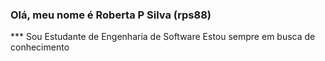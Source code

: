 ### Olá, meu nome é Roberta P Silva (rps88)
*** Sou Estudante de Engenharia de Software
Estou sempre em busca de conhecimento
